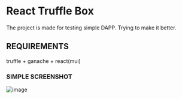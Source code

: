 # React Truffle Box
The project is made for testing simple DAPP. Trying to make it better.

## REQUIREMENTS
truffle + ganache + react(mui)

### SIMPLE SCREENSHOT
![image](https://github.com/user-attachments/assets/fc0a44d8-77b4-415d-8638-52c2ddac3782)

